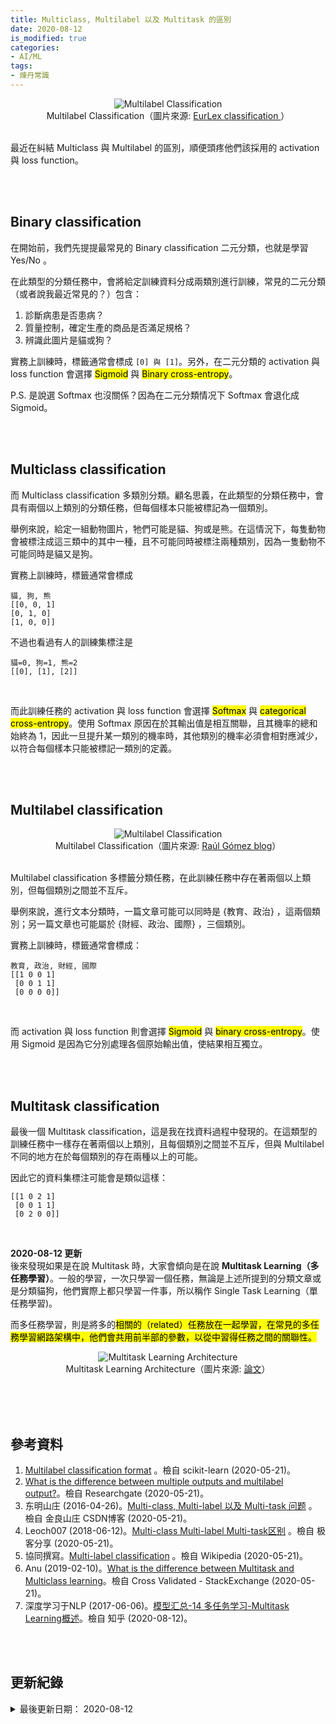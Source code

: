 ```yaml
---
title: Multiclass, Multilabel 以及 Multitask 的區別
date: 2020-08-12
is_modified: true
categories:
- AI/ML
tags:
- 煉丹常識
--- 
```


<center> <img src="https://i.imgur.com/elR7EfU.png" alt="Multilabel Classification"></center>
<center class="imgtext">Multilabel Classification（圖片來源: <a href="https://suhitaghosh10.github.io/EurLexClassification/" class="imgtext">EurLex classification </a>）</center>
<br>
  
最近在糾結 Multiclass 與 Multilabel 的區別，順便頭疼他們該採用的 activation 與 loss function。

<!--more-->
<br><br> 

## Binary classification
在開始前，我們先提提最常見的 Binary classification 二元分類，也就是學習 Yes/No 。

在此類型的分類任務中，會將給定訓練資料分成兩類別進行訓練，常見的二元分類（或者說我最近常見的？）包含：
1. 診斷病患是否患病？
2. 質量控制，確定生產的商品是否滿足規格？
3. 辨識此圖片是貓或狗？

實務上訓練時，標籤通常會標成 `[0] 與 [1]`。另外，在二元分類的 activation 與 loss function 會選擇 <mark>Sigmoid</mark> 與 <mark>Binary cross-entropy</mark>。

P.S. 是說選 Softmax 也沒關係？因為在二元分類情况下 Softmax 會退化成 Sigmoid。

<br><br> 

## Multiclass classification
而 Multiclass classification 多類別分類。顧名思義，在此類型的分類任務中，會具有兩個以上類別的分類任務，但每個樣本只能被標記為一個類別。

舉例來說，給定一組動物圖片，牠們可能是貓、狗或是熊。在這情況下，每隻動物會被標注成這三類中的其中一種，且不可能同時被標注兩種類別，因為一隻動物不可能同時是貓又是狗。
 
實務上訓練時，標籤通常會標成 
```
貓, 狗, 熊
[[0, 0, 1] 
[0, 1, 0] 
[1, 0, 0]]
```

不過也看過有人的訓練集標注是
```
貓=0, 狗=1, 熊=2
[[0], [1], [2]]
```
<br> 

而此訓練任務的 activation 與 loss function 會選擇 <mark>Softmax</mark> 與 <mark>categorical cross-entropy</mark>。使用 Softmax 原因在於其輸出值是相互關聯，且其機率的總和始終為 1，因此一旦提升某一類別的機率時，其他類別的機率必須會相對應減少，以符合每個樣本只能被標記一類別的定義。



<br><br> 

## Multilabel classification
<center> <img src="https://i.imgur.com/SiUMrKl.png" alt="Multilabel Classification"></center>
<center class="imgtext">Multilabel Classification（圖片來源: <a href="https://gombru.github.io/2018/05/23/cross_entropy_loss/" class="imgtext">Raúl Gómez blog</a>）</center>
<br>
 
Multilabel classification 多標籤分類任務，在此訓練任務中存在著兩個以上類別，但每個類別之間並不互斥。

舉例來說，進行文本分類時，一篇文章可能可以同時是 \{教育、政治\} ，這兩個類別；另一篇文章也可能屬於  \{財經、政治、國際\} ，三個類別。

實務上訓練時，標籤通常會標成：
```
教育, 政治, 財經, 國際
[[1 0 0 1]
 [0 0 1 1]
 [0 0 0 0]]
```
<br> 

而 activation 與 loss function 則會選擇 <mark>Sigmoid</mark> 與 <mark>binary cross-entropy</mark>。使用 Sigmoid 是因為它分別處理各個原始輸出值，使結果相互獨立。


<br><br> 

## Multitask classification
最後一個 Multitask classification，這是我在找資料過程中發現的。在這類型的訓練任務中一樣存在著兩個以上類別，且每個類別之間並不互斥，但與 Multilabel 不同的地方在於每個類別的存在兩種以上的可能。

因此它的資料集標注可能會是類似這樣：
```
[[1 0 2 1]
 [0 0 1 1]
 [0 2 0 0]]
```
<br>

**2020-08-12 更新**  
後來發現如果是在說 Multitask 時，大家會傾向是在說 **Multitask Learning（多任務學習）**。一般的學習，一次只學習一個任務，無論是上述所提到的分類文章或是分類貓狗，他們實際上都只學習一件事，所以稱作 Single Task Learning（單任務學習)。

而多任務學習，則是將多的<mark>相關的（related）<span>任務放在一起學習，在常見的多任務學習網路架構中，他們會共用前半部的參數，以從中習得任務之間的關聯性。

<center> <img src="https://i.imgur.com/94EpzyP.png" alt="Multitask Learning Architecture"></center>
<center class="imgtext">Multitask Learning Architecture（圖片來源: <a href="https://arxiv.org/pdf/1611.00851.pdf" class="imgtext">論文</a>）</center>
<br>




<br><br> 

## 參考資料 
1. [Multilabel classification format](https://scikit-learn.org/stable/modules/multiclass.html#multilabel-classification-format) 。檢自 scikit-learn (2020-05-21)。
2. [What is the difference between multiple outputs and multilabel output?](https://www.researchgate.net/post/What_is_the_difference_between_multiple_outputs_and_multilabel_output)。檢自 Researchgate (2020-05-21)。
3. 东明山庄 (2016-04-26)。[Multi-class, Multi-label 以及 Multi-task 问题](https://blog.csdn.net/u012176591/article/details/51251252) 。檢自 金良山庄 CSDN博客 (2020-05-21)。
4. Leoch007 (2018-06-12)。[Multi-class Multi-label Multi-task区别](https://www.geek-share.com/detail/2739811489.html) 。檢自 极客分享 (2020-05-21)。
5. 協同撰寫。[Multi-label classification](https://en.wikipedia.org/wiki/Multi-label_classification) 。檢自 Wikipedia (2020-05-21)。
6. Anu (2019-02-10)。[What is the difference between Multitask and Multiclass learning](https://stats.stackexchange.com/a/391805)。檢自 Cross Validated - StackExchange (2020-05-21)。
7. 深度学习于NLP (2017-06-06)。[模型汇总-14 多任务学习-Multitask Learning概述](https://zhuanlan.zhihu.com/p/27421983)。檢自 知乎 (2020-08-12)。

<br><br> 

## 更新紀錄
<details class="update_stamp">
  <summary>最後更新日期： 2020-08-12</summary>
  <ul>  
    <li>2020-08-12 更新：新增 Multi-task 說明</li>
    <li>2020-05-27 發布</li>
    <li>2020-05-24 完稿</li>
  </ul>
</details>
